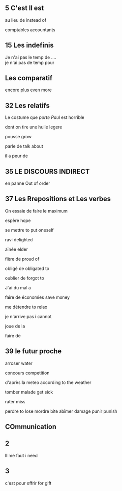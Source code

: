 
## 5 C'est Il est  ##
au lieu de     instead of 

comptables   accountants

## 15 Les indefinis ##

Je n'ai pas le temp de ....                    
je n'ai pas de temp pour

##  Les comparatif ##

encore plus     even more

## 32 Les relatifs ##

Le costume que *porte Paul* est horrible

dont on tire une huile legere

pousse    grow

parle de   talk about

il a peur de 

## 35 LE DISCOURS INDIRECT  ##

en panne     Out of order

## 37 Les Rrepositions et Les verbes ##

On essaie de faire le maximum

espère    hope

se mettre  to put oneself

ravi     delighted

aînée   elder

fière  de     proud of

obligé de   obligated to

oublier de    forgot to

J'ai du mal a 

faire de économies   save money

me détendre to relax

je n'arrive pas   i cannot

joue de la 

faire de 


## 39 le futur proche ##

arroser     water

concours  competition

d'après la meteo    according to the weather

tomber malade   get sick

rater   miss

perdre     to lose
mordre     bite
abîmer     damage
punir      punish





## COmmunication ##

##  2 ##
Il me faut     i need 

## 3 ##
c'est pour offrir      for gift
